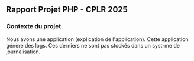 <h2>Rapport Projet PHP - CPLR 2025</h2>

<h3>Contexte du projet</h3>
<p> Nous avons une application (explication de l'application).
Cette application génère des logs. Ces derniers ne sont pas stockés dans un syst-me de journalisation.
</p>